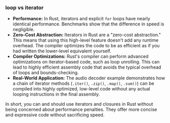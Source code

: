 ### loop vs iterator

* **Performance:** In Rust, iterators and explicit `for` loops have nearly identical performance. Benchmarks show that the difference in speed is negligible.
* **Zero-Cost Abstraction:** Iterators in Rust are a "zero-cost abstraction." This means that using this high-level feature doesn't add any runtime overhead. The compiler optimizes the code to be as efficient as if you had written the lower-level equivalent yourself.
* **Compiler Optimizations:** Rust's compiler can perform advanced optimizations on iterator-based code, such as loop unrolling. This can lead to highly efficient assembly code that avoids the typical overhead of loops and bounds-checking.
* **Real-World Application:** The audio decoder example demonstrates how a chain of iterator methods (`.iter()`, `.zip()`, `.map()`, `.sum()`) can be compiled into highly optimized, low-level code without any actual looping instructions in the final assembly.

In short, you can and should use iterators and closures in Rust without being concerned about performance penalties. They offer more concise and expressive code without sacrificing speed.